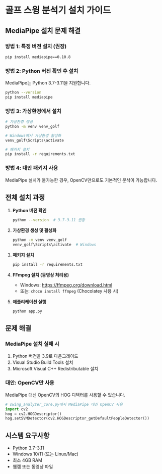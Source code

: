 # 골프 스윙 분석기 설치 가이드

## MediaPipe 설치 문제 해결

### 방법 1: 특정 버전 설치 (권장)
```bash
pip install mediapipe==0.10.8
```

### 방법 2: Python 버전 확인 후 설치
MediaPipe는 Python 3.7-3.11을 지원합니다.
```bash
python --version
pip install mediapipe
```

### 방법 3: 가상환경에서 설치
```bash
# 가상환경 생성
python -m venv venv_golf

# Windows에서 가상환경 활성화
venv_golf\Scripts\activate

# 패키지 설치
pip install -r requirements.txt
```

### 방법 4: 대안 패키지 사용
MediaPipe 설치가 불가능한 경우, OpenCV만으로도 기본적인 분석이 가능합니다.

## 전체 설치 과정

1. **Python 버전 확인**
   ```bash
   python --version  # 3.7-3.11 권장
   ```

2. **가상환경 생성 및 활성화**
   ```bash
   python -m venv venv_golf
   venv_golf\Scripts\activate  # Windows
   ```

3. **패키지 설치**
   ```bash
   pip install -r requirements.txt
   ```

4. **FFmpeg 설치 (동영상 처리용)**
   - Windows: https://ffmpeg.org/download.html
   - 또는: `choco install ffmpeg` (Chocolatey 사용 시)

5. **애플리케이션 실행**
   ```bash
   python app.py
   ```

## 문제 해결

### MediaPipe 설치 실패 시
1. Python 버전을 3.9로 다운그레이드
2. Visual Studio Build Tools 설치
3. Microsoft Visual C++ Redistributable 설치

### 대안: OpenCV만 사용
MediaPipe 대신 OpenCV의 HOG 디텍터를 사용할 수 있습니다.
```python
# swing_analyzer_core.py에서 MediaPipe 대신 OpenCV 사용
import cv2
hog = cv2.HOGDescriptor()
hog.setSVMDetector(cv2.HOGDescriptor_getDefaultPeopleDetector())
```

## 시스템 요구사항

- Python 3.7-3.11
- Windows 10/11 (또는 Linux/Mac)
- 최소 4GB RAM
- 웹캠 또는 동영상 파일 